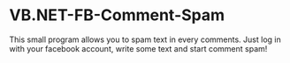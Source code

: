 # VB.NET-FB-Comment-Spam

This small program allows you to spam text in every comments. Just log in with your facebook account, write some text and start comment spam!
